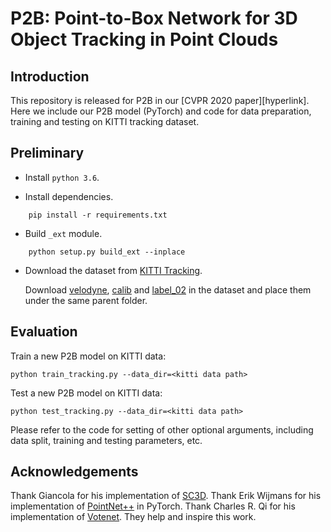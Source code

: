 # P2B: Point-to-Box Network for 3D Object Tracking in Point Clouds

## Introduction

This repository is released for P2B in our [CVPR 2020 paper][hyperlink]. Here we include our P2B model (PyTorch) and code for data preparation, training and testing on KITTI tracking dataset.

## Preliminary

* Install ``python 3.6``.

* Install dependencies.
```
    pip install -r requirements.txt
```

* Build `_ext` module.
```
    python setup.py build_ext --inplace
```

* Download the dataset from [KITTI Tracking](http://www.cvlibs.net/datasets/kitti/eval_tracking.php).

	Download [velodyne](http://www.cvlibs.net/download.php?file=data_tracking_velodyne.zip), [calib](http://www.cvlibs.net/download.php?file=data_tracking_calib.zip) and [label_02](http://www.cvlibs.net/download.php?file=data_tracking_label_2.zip) in the dataset and place them under the same parent folder.

## Evaluation

Train a new P2B model on KITTI data:
```
python train_tracking.py --data_dir=<kitti data path>
```

Test a new P2B model on KITTI data:
```
python test_tracking.py --data_dir=<kitti data path>
```

Please refer to the code for setting of other optional arguments, including data split, training and testing parameters, etc.

## Acknowledgements

Thank Giancola for his implementation of [SC3D](https://github.com/SilvioGiancola/ShapeCompletion3DTracking).
Thank Erik Wijmans for his implementation of [PointNet++](https://github.com/erikwijmans/Pointnet2_PyTorch) in PyTorch.
Thank Charles R. Qi for his implementation of [Votenet](https://github.com/facebookresearch/votenet).
They help and inspire this work. 
